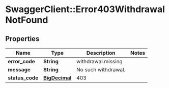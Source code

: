# SwaggerClient::Error403WithdrawalNotFound

## Properties
Name | Type | Description | Notes
------------ | ------------- | ------------- | -------------
**error_code** | **String** | withdrawal.missing | 
**message** | **String** | No such withdrawal. | 
**status_code** | [**BigDecimal**](BigDecimal.md) | 403 | 

